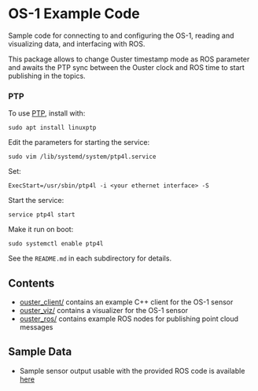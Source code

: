 # OS-1 Example Code
Sample code for connecting to and configuring the OS-1, reading and visualizing
data, and interfacing with ROS.

This package allows to change Ouster timestamp mode as ROS parameter and awaits the PTP sync between the Ouster clock and ROS time to start publishing in the topics. 

### PTP

To use [PTP](https://endruntechnologies.com/pdf/PTP-1588.pdf), install with:
```
sudo apt install linuxptp
```

Edit the parameters for starting the service:
```
sudo vim /lib/systemd/system/ptp4l.service

```
Set:

```
ExecStart=/usr/sbin/ptp4l -i <your ethernet interface> -S
```
  
Start the service:
```
service ptp4l start
```

Make it run on boot:
```
sudo systemctl enable ptp4l
```

See the `README.md` in each subdirectory for details.

## Contents
* [ouster_client/](ouster_client/README.md) contains an example C++ client for the OS-1 sensor
* [ouster_viz/](ouster_viz/README.md) contains a visualizer for the OS-1 sensor
* [ouster_ros/](ouster_ros/README.md) contains example ROS nodes for publishing point cloud messages

## Sample Data
* Sample sensor output usable with the provided ROS code is available
  [here](https://data.ouster.io/sample-data-1.12)
